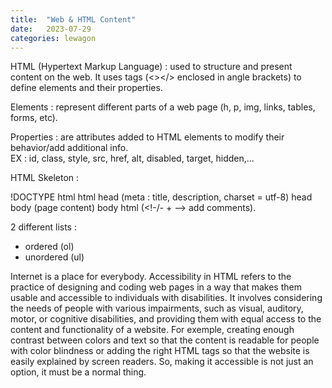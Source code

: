 ```yaml
---
title:  "Web & HTML Content"
date:   2023-07-29
categories: lewagon
---
```

HTML (Hypertext Markup Language) : used to structure and present content on the web. It uses tags (<></> enclosed in angle brackets) to define elements and their properties.

Elements : represent different parts of a web page (h, p, img, links, tables, forms, etc).

Properties : are attributes added to HTML elements to modify their behavior/add additional info.<br>EX : id, class, style, src, href, alt, disabled, target, hidden,...

HTML Skeleton :

!DOCTYPE html
html
head (meta : title, description, charset = utf-8)
head
body (page content)
body
html
(<!-/- + --> add comments).

2 different lists :
- ordered (ol)
- unordered (ul)

Internet is a place for everybody. Accessibility in HTML refers to the practice of designing and coding web pages in a way that makes them usable and accessible to individuals with disabilities. It involves considering the needs of people with various impairments, such as visual, auditory, motor, or cognitive disabilities, and providing them with equal access to the content and functionality of a website. For exemple, creating enough contrast between colors and text so that the content is readable for people with color blindness or adding the right HTML tags so that the website is easily explained by screen readers. So, making it accessible is not just an option, it must be a normal thing.
